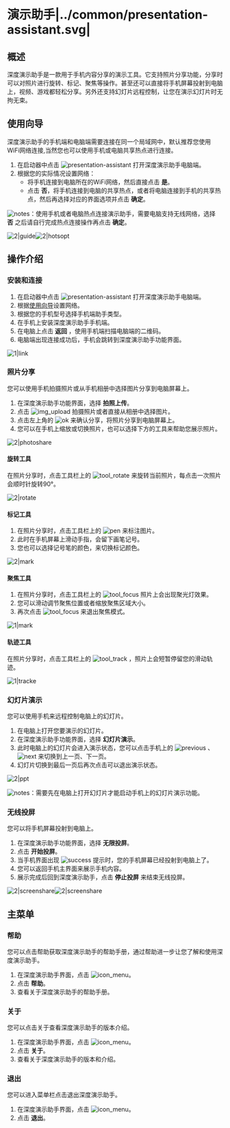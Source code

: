 # 演示助手|../common/presentation-assistant.svg|

## 概述

深度演示助手是一款用于手机内容分享的演示工具。它支持照片分享功能，分享时可以对照片进行旋转、标记、聚焦等操作。甚至还可以直接将手机屏幕投射到电脑上，视频、游戏都轻松分享。另外还支持幻灯片远程控制，让您在演示幻灯片时无拘无束。



## 使用向导

深度演示助手的手机端和电脑端需要连接在同一个局域网中，默认推荐您使用WiFi网络连接,当然您也可以使用手机或电脑共享热点进行连接。

1. 在启动器中点击 ![presentation-assistant](icon/presentation-assistant.svg) 打开深度演示助手电脑端。
2. 根据您的实际情况设置网络：
   - 将手机连接到电脑所在的WiFi网络，然后直接点击 **是**。
   - 点击 **否**，将手机连接到电脑的共享热点，或者将电脑连接到手机的共享热点，然后再选择对应的界面选项并点击 **确定**。

![notes](icon/notes.svg)：使用手机或者电脑热点连接演示助手，需要电脑支持无线网络，选择 **否** 之后请自行完成热点连接操作再点击 **确定**。

![2|guide](jpg/guide.jpg)![2|hotsopt](jpg/hotsopt.jpg)

## 操作介绍


### 安装和连接

1. 在启动器中点击 ![presentation-assistant](icon/presentation-assistant.svg) 打开深度演示助手电脑端。
2. 根据[使用向导](使用向导)设置网络。
3. 根据您的手机型号选择手机端助手类型。
4. 在手机上安装深度演示助手手机端。
5. 在电脑上点击 **返回** ，使用手机端扫描电脑端的二维码。
6. 电脑端出现连接成功后，手机会跳转到深度演示助手功能界面。

![1|link](jpg/link.png)

### 照片分享
您可以使用手机拍摄照片或从手机相册中选择图片分享到电脑屏幕上。

1. 在深度演示助手功能界面，选择 **拍照上传**。
2. 点击 ![img_upload](icon/img_upload.svg) 拍摄照片或者直接从相册中选择图片。
3. 点击左上角的  ![ok](icon/ok.svg) 来确认分享，将照片分享到电脑屏幕上。
4. 您可以在手机上缩放或切换照片，也可以选择下方的工具来帮助您展示照片。

![2|photoshare](jpg/photoshare.jpg)

#### 旋转工具
在照片分享时，点击工具栏上的 ![tool_rotate](icon/tool_rotate.svg) 来旋转当前照片，每点击一次照片会顺时针旋转90°。

![2|rotate](jpg/rotate.jpg)

#### 标记工具
1. 在照片分享时，点击工具栏上的 ![pen](icon/pen.svg) 来标注图片。
2. 此时在手机屏幕上滑动手指，会留下画笔记号。
3. 您也可以选择记号笔的颜色，来切换标记颜色。


![2|mark](jpg/mark.jpg)

#### 聚焦工具
1. 在照片分享时，点击工具栏上的 ![tool_focus](icon/tool_focus.svg) 照片上会出现聚光灯效果。
2. 您可以滑动调节聚焦位置或者缩放聚焦区域大小。
3. 再次点击 ![tool_focus](icon/tool_focus.svg) 来退出聚焦模式。

![1|mark](jpg/foucs.png)

#### 轨迹工具

在照片分享时，点击工具栏上的 ![tool_track](icon/tool_track.svg) ，照片上会短暂停留您的滑动轨迹。

![1|tracke](jpg/tracke.png)

### 幻灯片演示
您可以使用手机来远程控制电脑上的幻灯片。

1. 在电脑上打开您要演示的幻灯片。
2. 在深度演示助手功能界面，选择 **幻灯片演示**。
3. 此时电脑上的幻灯片会进入演示状态，您可以点击手机上的 ![previous](icon/previous.svg) 、 ![next](icon/next.svg) 来切换到上一页、下一页。
4. 幻灯片切换到最后一页后再次点击可以退出演示状态。

![2|ppt](jpg/ppt.jpg)

![notes](icon/notes.svg)：需要先在电脑上打开幻灯片才能启动手机上的幻灯片演示功能。

### 无线投屏

您可以将手机屏幕投射到电脑上。


1. 在深度演示助手功能界面，选择 **无限投屏**。
2. 点击 **开始投屏**。
3. 当手机界面出现 ![success](icon/success.svg) 提示时，您的手机屏幕已经投射到电脑上了。
4. 您可以返回手机主界面来展示手机内容。
5. 展示完成后回到深度演示助手，点击 **停止投屏** 来结束无线投屏。




![2|screenshare](jpg/screenshare1.jpg)![2|screenshare](jpg/screenshare2.jpg)



## 主菜单


### 帮助

您可以点击帮助获取深度演示助手的帮助手册，通过帮助进一步让您了解和使用深度演示助手。

1. 在深度演示助手界面，点击 ![icon_menu](icon/icon_menu.svg)。
2. 点击 **帮助**。
3. 查看关于深度演示助手的帮助手册。

### 关于

您可以点击关于查看深度演示助手的版本介绍。

1. 在深度演示助手界面，点击 ![icon_menu](icon/icon_menu.svg)。
2. 点击 **关于**。
3. 查看关于深度演示助手的版本和介绍。


### 退出

您可以进入菜单栏点击退出深度演示助手。

1. 在深度演示助手界面，点击 ![icon_menu](icon/icon_menu.svg)。
2. 点击 **退出**。

